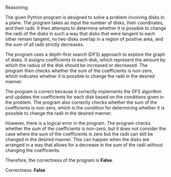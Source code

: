 Reasoning:

The given Python program is designed to solve a problem involving disks in a plane. The program takes as input the number of disks, their coordinates, and their radii. It then attempts to determine whether it is possible to change the radii of the disks in such a way that disks that were tangent to each other remain tangent, no two disks overlap in a region of positive area, and the sum of all radii strictly decreases.

The program uses a depth-first search (DFS) approach to explore the graph of disks. It assigns coefficients to each disk, which represent the amount by which the radius of the disk should be increased or decreased. The program then checks whether the sum of the coefficients is non-zero, which indicates whether it is possible to change the radii in the desired manner.

The program is correct because it correctly implements the DFS algorithm and updates the coefficients for each disk based on the conditions given in the problem. The program also correctly checks whether the sum of the coefficients is non-zero, which is the condition for determining whether it is possible to change the radii in the desired manner.

However, there is a logical error in the program. The program checks whether the sum of the coefficients is non-zero, but it does not consider the case where the sum of the coefficients is zero but the radii can still be changed in the desired manner. This can happen when the disks are arranged in a way that allows for a decrease in the sum of the radii without changing the coefficients.

Therefore, the correctness of the program is **False**.

Correctness: **False**